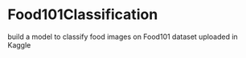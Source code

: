# Food101Classification
build a model to classify food images on Food101 dataset uploaded in Kaggle 
